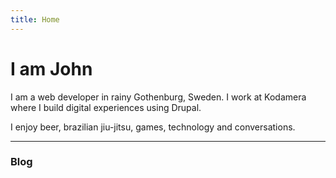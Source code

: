 ```yaml
---
title: Home
---
```


# I am John

I am a web developer in rainy Gothenburg, Sweden. I work at Kodamera where I build digital experiences using Drupal.

I enjoy beer, brazilian jiu-jitsu, games, technology and conversations.

---

### Blog
